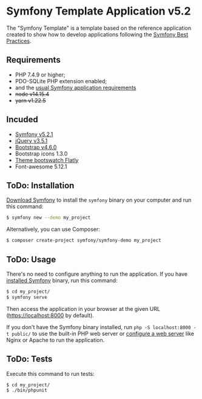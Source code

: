 Symfony Template Application v5.2
=================================

The "Symfony Template" is a template based on the reference application created to show how
to develop applications following the [Symfony Best Practices][1].

Requirements
------------

* PHP 7.4.9 or higher;
* PDO-SQLite PHP extension enabled;
* and the [usual Symfony application requirements][2]
* ~~node v14.15.4~~
* ~~yarn v1.22.5~~

Incuded
-------

* [Symfony v5.2.1][4]
* [jQuery v3.5.1][7]
* [Bootstrap v4.6.0][5]
* Bootstrap icons 1.3.0
* [Theme bootswatch Flatly][6]
* Font-awesome 5.12.1

ToDo: Installation
------------------

[Download Symfony][4] to install the `symfony` binary on your computer and run
this command:

```bash
$ symfony new --demo my_project
```

Alternatively, you can use Composer:

```bash
$ composer create-project symfony/symfony-demo my_project
```

ToDo: Usage
-----------

There's no need to configure anything to run the application. If you have
[installed Symfony][4] binary, run this command:

```bash
$ cd my_project/
$ symfony serve
```

Then access the application in your browser at the given URL (<https://localhost:8000> by default).

If you don't have the Symfony binary installed, run `php -S localhost:8000 -t public/`
to use the built-in PHP web server or [configure a web server][3] like Nginx or
Apache to run the application.

ToDo: Tests
-----------

Execute this command to run tests:

```bash
$ cd my_project/
$ ./bin/phpunit
```

[1]: https://symfony.com/doc/current/best_practices.html
[2]: https://symfony.com/doc/current/reference/requirements.html
[3]: https://symfony.com/doc/current/cookbook/configuration/web_server_configuration.html
[4]: https://symfony.com/download
[5]: https://getbootstrap.com
[6]: https://bootswatch.com/flatly/
[7]: https://jquery.com/
